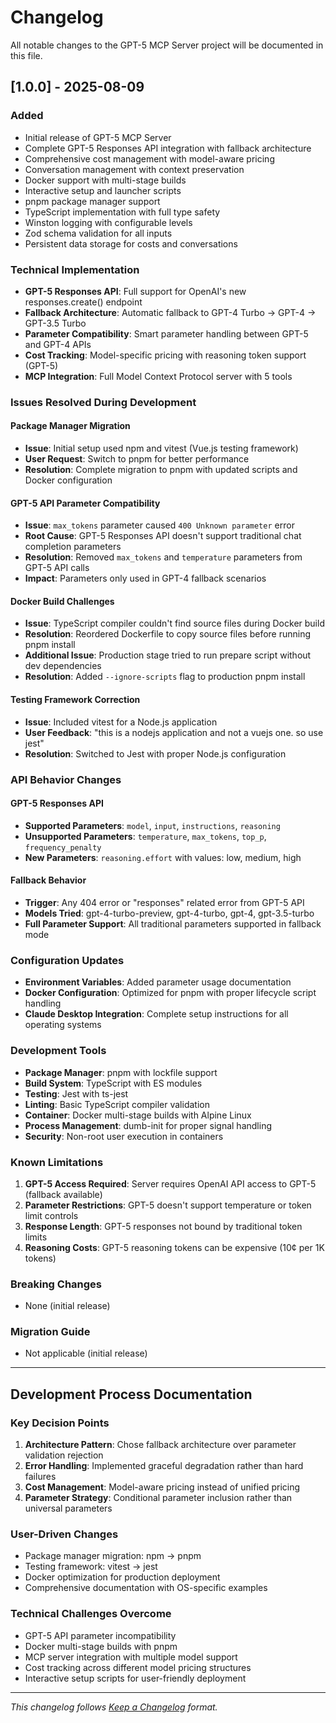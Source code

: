# Changelog

All notable changes to the GPT-5 MCP Server project will be documented in this file.

## [1.0.0] - 2025-08-09

### Added
- Initial release of GPT-5 MCP Server
- Complete GPT-5 Responses API integration with fallback architecture
- Comprehensive cost management with model-aware pricing
- Conversation management with context preservation
- Docker support with multi-stage builds
- Interactive setup and launcher scripts
- pnpm package manager support
- TypeScript implementation with full type safety
- Winston logging with configurable levels
- Zod schema validation for all inputs
- Persistent data storage for costs and conversations

### Technical Implementation
- **GPT-5 Responses API**: Full support for OpenAI's new responses.create() endpoint
- **Fallback Architecture**: Automatic fallback to GPT-4 Turbo → GPT-4 → GPT-3.5 Turbo
- **Parameter Compatibility**: Smart parameter handling between GPT-5 and GPT-4 APIs
- **Cost Tracking**: Model-specific pricing with reasoning token support (GPT-5)
- **MCP Integration**: Full Model Context Protocol server with 5 tools

### Issues Resolved During Development

#### Package Manager Migration
- **Issue**: Initial setup used npm and vitest (Vue.js testing framework)
- **User Request**: Switch to pnpm for better performance
- **Resolution**: Complete migration to pnpm with updated scripts and Docker configuration

#### GPT-5 API Parameter Compatibility
- **Issue**: `max_tokens` parameter caused `400 Unknown parameter` error
- **Root Cause**: GPT-5 Responses API doesn't support traditional chat completion parameters
- **Resolution**: Removed `max_tokens` and `temperature` parameters from GPT-5 API calls
- **Impact**: Parameters only used in GPT-4 fallback scenarios

#### Docker Build Challenges
- **Issue**: TypeScript compiler couldn't find source files during Docker build
- **Resolution**: Reordered Dockerfile to copy source files before running pnpm install
- **Additional Issue**: Production stage tried to run prepare script without dev dependencies
- **Resolution**: Added `--ignore-scripts` flag to production pnpm install

#### Testing Framework Correction
- **Issue**: Included vitest for a Node.js application
- **User Feedback**: "this is a nodejs application and not a vuejs one. so use jest"
- **Resolution**: Switched to Jest with proper Node.js configuration

### API Behavior Changes

#### GPT-5 Responses API
- **Supported Parameters**: `model`, `input`, `instructions`, `reasoning`
- **Unsupported Parameters**: `temperature`, `max_tokens`, `top_p`, `frequency_penalty`
- **New Parameters**: `reasoning.effort` with values: low, medium, high

#### Fallback Behavior
- **Trigger**: Any 404 error or "responses" related error from GPT-5 API
- **Models Tried**: gpt-4-turbo-preview, gpt-4-turbo, gpt-4, gpt-3.5-turbo
- **Full Parameter Support**: All traditional parameters supported in fallback mode

### Configuration Updates
- **Environment Variables**: Added parameter usage documentation
- **Docker Configuration**: Optimized for pnpm with proper lifecycle script handling
- **Claude Desktop Integration**: Complete setup instructions for all operating systems

### Development Tools
- **Package Manager**: pnpm with lockfile support
- **Build System**: TypeScript with ES modules
- **Testing**: Jest with ts-jest
- **Linting**: Basic TypeScript compiler validation
- **Container**: Docker multi-stage builds with Alpine Linux
- **Process Management**: dumb-init for proper signal handling
- **Security**: Non-root user execution in containers

### Known Limitations
1. **GPT-5 Access Required**: Server requires OpenAI API access to GPT-5 (fallback available)
2. **Parameter Restrictions**: GPT-5 doesn't support temperature or token limit controls
3. **Response Length**: GPT-5 responses not bound by traditional token limits
4. **Reasoning Costs**: GPT-5 reasoning tokens can be expensive (10¢ per 1K tokens)

### Breaking Changes
- None (initial release)

### Migration Guide
- Not applicable (initial release)

---

## Development Process Documentation

### Key Decision Points

1. **Architecture Pattern**: Chose fallback architecture over parameter validation rejection
2. **Error Handling**: Implemented graceful degradation rather than hard failures
3. **Cost Management**: Model-aware pricing instead of unified pricing
4. **Parameter Strategy**: Conditional parameter inclusion rather than universal parameters

### User-Driven Changes
- Package manager migration: npm → pnpm
- Testing framework: vitest → jest  
- Docker optimization for production deployment
- Comprehensive documentation with OS-specific examples

### Technical Challenges Overcome
- GPT-5 API parameter incompatibility
- Docker multi-stage builds with pnpm
- MCP server integration with multiple model support
- Cost tracking across different model pricing structures
- Interactive setup scripts for user-friendly deployment

---

*This changelog follows [Keep a Changelog](https://keepachangelog.com/en/1.0.0/) format.*